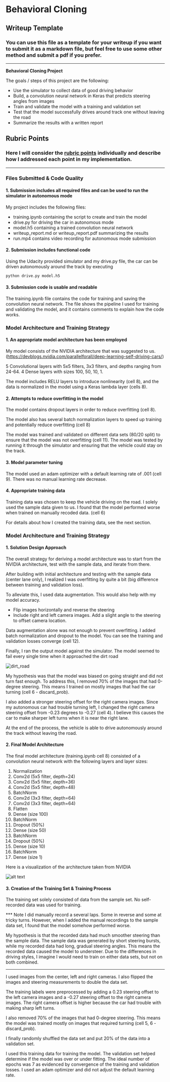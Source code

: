 # **Behavioral Cloning** 

## Writeup Template

### You can use this file as a template for your writeup if you want to submit it as a markdown file, but feel free to use some other method and submit a pdf if you prefer.

---

**Behavioral Cloning Project**

The goals / steps of this project are the following:
* Use the simulator to collect data of good driving behavior
* Build, a convolution neural network in Keras that predicts steering angles from images
* Train and validate the model with a training and validation set
* Test that the model successfully drives around track one without leaving the road
* Summarize the results with a written report


[//]: # (Image References)

[image1]: ./examples/cnn-architecture.png "Architecture Visualization"
[image2]: ./examples/dirt_road.jpg "Dirt Road"

## Rubric Points
### Here I will consider the [rubric points](https://review.udacity.com/#!/rubrics/432/view) individually and describe how I addressed each point in my implementation.  

---
### Files Submitted & Code Quality

#### 1. Submission includes all required files and can be used to run the simulator in autonomous mode

My project includes the following files:
* training.ipynb containing the script to create and train the model
* drive.py for driving the car in autonomous mode
* model.h5 containing a trained convolution neural network 
* writeup_report.md or writeup_report.pdf summarizing the results
* run.mp4 contains video recording for autonomous mode submission

#### 2. Submission includes functional code
Using the Udacity provided simulator and my drive.py file, the car can be driven autonomously around the track by executing 
```sh
python drive.py model.h5
```

#### 3. Submission code is usable and readable

The training.ipynb file contains the code for training and saving the convolution neural network. The file shows the pipeline I used for training and validating the model, and it contains comments to explain how the code works.

### Model Architecture and Training Strategy

#### 1. An appropriate model architecture has been employed

My model consists of the NVIDIA architecture that was suggested to us. (https://devblogs.nvidia.com/parallelforall/deep-learning-self-driving-cars/)

5 Convolutional layers with 5x5 filters, 3x3 filters, and depths ranging from 24-64. 4 Dense layers with sizes 100, 50, 10, 1.

The model includes RELU layers to introduce nonlinearity (cell 8), and the data is normalized in the model using a Keras lambda layer (cells 8). 

#### 2. Attempts to reduce overfitting in the model

The model contains dropout layers in order to reduce overfitting (cell 8). 

The model also has several batch normalization layers to speed up training and potentially reduce overfitting (cell 8)

The model was trained and validated on different data sets (80/20 split) to ensure that the model was not overfitting (cell 11). The model was tested by running it through the simulator and ensuring that the vehicle could stay on the track.

#### 3. Model parameter tuning

The model used an adam optimizer with a default learning rate of .001 (cell 9). There was no manual learning rate decrease.

#### 4. Appropriate training data

Training data was chosen to keep the vehicle driving on the road. I solely used the sample data given to us. I found that the model performed worse when trained on manually recoded data. (cell 6)

For details about how I created the training data, see the next section. 

### Model Architecture and Training Strategy

#### 1. Solution Design Approach

The overall strategy for deriving a model architecture was to start from the NVIDIA architecture, test with the sample data, and iterate from there.

After building with initial architecture and testing with the sample data (center lane only), I realized I was overfitting by quite a bit (big difference between training and validation loss).

To alleviate this, I used data augmentation. This would also help with my model accuracy.
* Flip images horizontally and reverse the steering
* Include right and left camera images. Add a slight angle to the steering to offset camera location.

Data augmentation alone was not enough to prevent overfitting. I added batch normalization and dropout to the model. You can see the training and validation losses converge (cell 12).

Finally, I ran the output model against the simulator. The model seemed to fail every single time when it approached the dirt road

![dirt_road][image2]

My hypothesis was that the model was biased on going straight and did not turn fast enough. To address this, I removed 70% of the images that had 0-degree steering. This means I trained on mostly images that had the car turning (cell 6 - discard_prob). 

I also added a stronger steering offset for the right camera images. Since my autonomous car had trouble turning left, I changed the right camera steering offset from -0.23 degrees to -0.27 (cell 4). I believe this causes the car to make sharper left turns when it is near the right lane.

At the end of the process, the vehicle is able to drive autonomously around the track without leaving the road.

#### 2. Final Model Architecture

The final model architecture (training.ipynb cell 8) consisted of a convolution neural network with the following layers and layer sizes:

1. Normalization
2. Conv2d (5x5 filter, depth=24)
3. Conv2d (5x5 filter, depth=36)
4. Conv2d (5x5 filter, depth=48)
5. BatchNorm
6. Conv2d (3x3 filter, depth=64)
7. Conv2d (3x3 filter, depth=64)
8. Flatten
9. Dense (size 100)
10. BatchNorm
11. Dropout (50%)
12. Dense (size 50)
13. BatchNorm
14. Dropout (50%)
15. Dense (size 10)
16. BatchNorm
17. Dense (size 1)

Here is a visualization of the architecture taken from NVIDIA

![alt text][image1]

#### 3. Creation of the Training Set & Training Process

The training set solely consisted of data from the sample set. No self-recorded data was used for training.

*** Note
I did manually record a several laps. Some in reverse and some at tricky turns. However, when I added the manual recordings to the sample data set, I found that the model somehow performed worse. 

My hypothesis is that the recorded data had much smoother steering than the sample data. The sample data was generated by short steering bursts, while my recorded data had long, gradual steering angles. This means the recorded data caused the model to understeer. Due to the differences in driving styles, I imagine I would need to train on either data sets, but not on both combined.
***

I used images from the center, left and right cameras. I also flipped the images and steering measurements to double the data set.

The training labels were preprocessed by adding a 0.23 steering offset to the left camera images and a -0.27 steering offset to the right camera images. The right camera offset is higher because the car had trouble with making sharp left turns.

I also removed 70% of the images that had 0-degree steering. This means the model was trained mostly on images that required turning (cell 5, 6 - discard_prob).

I finally randomly shuffled the data set and put 20% of the data into a validation set. 

I used this training data for training the model. The validation set helped determine if the model was over or under fitting. The ideal number of epochs was 7 as evidenced by convergence of the training and validation losses. I used an adam optimizer and did not adjust the default learning rate.
